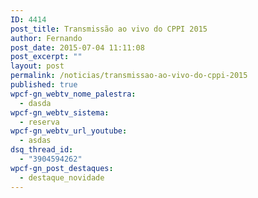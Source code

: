 ```yaml
---
ID: 4414
post_title: Transmissão ao vivo do CPPI 2015
author: Fernando
post_date: 2015-07-04 11:11:08
post_excerpt: ""
layout: post
permalink: /noticias/transmissao-ao-vivo-do-cppi-2015
published: true
wpcf-gn_webtv_nome_palestra:
  - dasda
wpcf-gn_webtv_sistema:
  - reserva
wpcf-gn_webtv_url_youtube:
  - asdas
dsq_thread_id:
  - "3904594262"
wpcf-gn_post_destaques:
  - destaque_novidade
---
```

